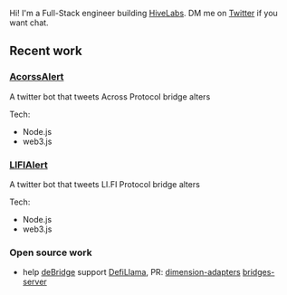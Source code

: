 Hi! I'm a Full-Stack engineer building [HiveLabs](https://twitter.com/HiveLabs_). DM me on [Twitter](https://twitter.com/lei0xcc) if you want chat.

## Recent work
### [AcorssAlert](https://twitter.com/AcrossAlerts)
A twitter bot that tweets Across Protocol bridge alters

Tech:
- Node.js
- web3.js

### [LIFIAlert](https://twitter.com/lifi_alerts)
A twitter bot that tweets LI.FI Protocol bridge alters

Tech:
- Node.js
- web3.js

### Open source work
- help [deBridge](https://debridge.finance/) support [DefiLlama](https://defillama.com/), PR: [dimension-adapters](https://github.com/DefiLlama/dimension-adapters/pull/997) [bridges-server](https://github.com/DefiLlama/bridges-server/pull/82)
